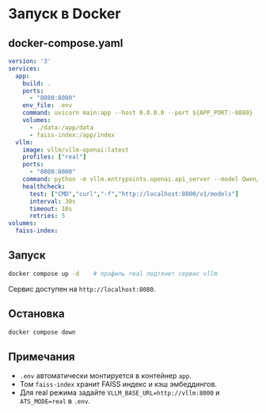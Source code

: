 # Запуск в Docker

## docker-compose.yaml
```yaml
version: '3'
services:
  app:
    build: .
    ports:
      - "8080:8080"
    env_file: .env
    command: uvicorn main:app --host 0.0.0.0 --port ${APP_PORT:-8080}
    volumes:
      - ./data:/app/data
      - faiss-index:/app/index
  vllm:
    image: vllm/vllm-openai:latest
    profiles: ["real"]
    ports:
      - "8000:8000"
    command: python -m vllm.entrypoints.openai.api_server --model Qwen/Qwen2.5-14B-Instruct --port 8000
    healthcheck:
      test: ["CMD","curl","-f","http://localhost:8000/v1/models"]
      interval: 30s
      timeout: 10s
      retries: 5
volumes:
  faiss-index:
```

## Запуск
```bash
docker compose up -d    # профиль real подтянет сервис vllm
```
Сервис доступен на `http://localhost:8080`.

## Остановка
```bash
docker compose down
```

## Примечания
- `.env` автоматически монтируется в контейнер `app`.
- Том `faiss-index` хранит FAISS индекс и кэш эмбеддингов.
- Для real режима задайте `VLLM_BASE_URL=http://vllm:8000` и `ATS_MODE=real` в `.env`.
